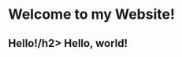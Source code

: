 <!DOCTYPE html>
<html lang="eng">
    <head>
        <title>Hello!</title>
    </head>
    <body>
        <h1>Welcome to my Website!</h1>
        <h2>Hello!</h2</body>/h2>
        Hello, world!
    </body>
</html>
